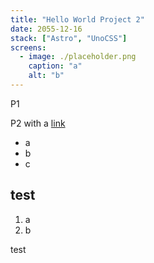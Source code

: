 ```yaml
---
title: "Hello World Project 2"
date: 2055-12-16
stack: ["Astro", "UnoCSS"]
screens:
  - image: ./placeholder.png
    caption: "a"
    alt: "b"
---
```


P1

P2 with a [link](//google.com)

- a
- b
- c

## test

1. a
2. b

test